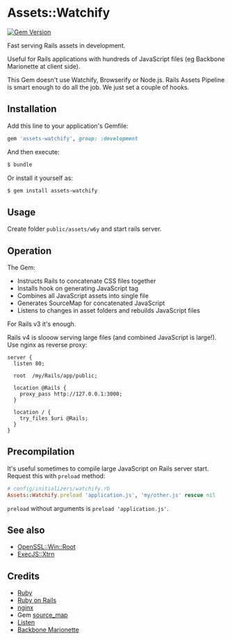 # Assets::Watchify

[![Gem Version](https://badge.fury.io/rb/assets-watchify.svg)](http://badge.fury.io/rb/assets-watchify)

Fast serving Rails assets in development.

Useful for Rails applications with hundreds of JavaScript files
(eg Backbone Marionette at client side).

This Gem doesn't use Watchify, Browserify or Node.js.
Rails Assets Pipeline is smart enough to do all the job.
We just set a couple of hooks.

## Installation

Add this line to your application's Gemfile:

```ruby
gem 'assets-watchify', group: :development
```
And then execute:

```sh
$ bundle
```
Or install it yourself as:

```sh
$ gem install assets-watchify
```
## Usage

Create folder `public/assets/w6y` and start rails server.

## Operation

The Gem:

  * Instructs Rails to concatenate CSS files together
  * Installs hook on generating JavaScript tag
  * Combines all JavaScript assets into single file
  * Generates SourceMap for concatenated JavaScript
  * Listens to changes in asset folders and rebuilds JavaScript files

For Rails v3 it's enough.

Rails v4 is slooow serving large files (and combined JavaScript is large!).
Use nginx as reverse proxy:

```
server {
  listen 80;

  root  /my/Rails/app/public;

  location @Rails {
    proxy_pass http://127.0.0.1:3000;
  }

  location / {
    try_files $uri @Rails;
  }
}

```
## Precompilation

It's useful sometimes to compile large JavaScript on Rails server start.
Request this with `preload` method:

```ruby
# config/initializers/watchify.rb
Assets::Watchify.preload 'application.js', 'my/other.js' rescue nil
```

`preload` without arguments is `preload 'application.js'`.

## See also

  * [OpenSSL::Win::Root](https://github.com/ukoloff/openssl-win-root)
  * [ExecJS::Xtrn](https://github.com/ukoloff/execjs-xtrn)

## Credits

  * [Ruby](https://www.ruby-lang.org/)
  * [Ruby on Rails](http://rubyonrails.org/)
  * [nginx](http://nginx.org/)
  * Gem [source_map](https://github.com/ConradIrwin/ruby-source_map)
  * [Listen](https://github.com/guard/listen)
  * [Backbone Marionette](http://marionettejs.com/)

